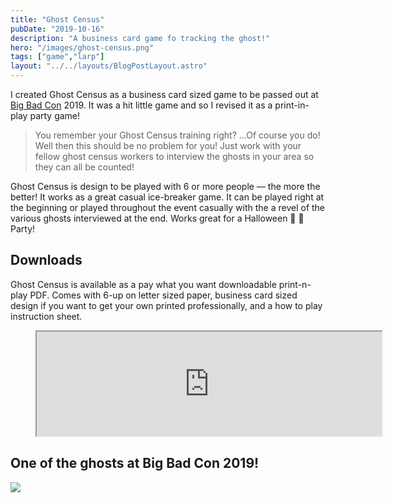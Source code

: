 ```yaml
---
title: "Ghost Census"
pubDate: "2019-10-16"
description: "A business card game fo tracking the ghost!"
hero: "/images/ghost-census.png"
tags: ["game","larp"]
layout: "../../layouts/BlogPostLayout.astro"
---
```

I created Ghost Census as a business card sized game to be passed out at [Big Bad Con](https://bigbadcon.com/) 2019. It was a hit little game and so I revised it as a print-in-play party game!

> You remember your Ghost Census training right? …Of course you do! Well then this should be no problem for you! Just work with your fellow ghost census workers to interview the ghosts in your area so they can all be counted!

Ghost Census is design to be played with 6 or more people — the more the better! It works as a great casual ice-breaker game. It can be played right at the beginning or played throughout the event casually with the a revel of the various ghosts interviewed at the end. Works great for a Halloween 🎃 👻 Party!

## Downloads

Ghost Census is available as a pay what you want downloadable print-n-play PDF. Comes with 6-up on letter sized paper, business card sized design if you want to get your own printed professionally, and a how to play instruction sheet.

<figure>
    <iframe loading="lazy" src="https://itch.io/embed/499974?linkback=true" width="552" height="167"></iframe>
</figure>

## One of the ghosts at Big Bad Con 2019!

![](/images/ghost-census-form.jpeg)